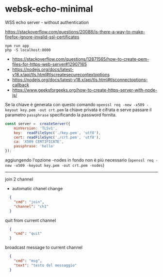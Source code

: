 # websk-echo-minimal
WSS echo server - without authentication

https://stackoverflow.com/questions/20088/is-there-a-way-to-make-firefox-ignore-invalid-ssl-certificates

```shell
npm run app
php -S localhost:8000
```

* https://stackoverflow.com/questions/12871565/how-to-create-pem-files-for-https-web-server#12907165
* https://nodejs.org/docs/latest-v18.x/api/tls.html#tlscreatesecurecontextoptions
* https://nodejs.org/docs/latest-v18.x/api/tls.html#tlsconnectoptions-callback
* https://www.geeksforgeeks.org/how-to-create-https-server-with-node-js/

Se la chiave è generata con questo comando `openssl req -new -x509 -keyout key.pem -out crt.pem`
la chiave privata è cifrata e serve passare il parametro `passphrase` specificando la password fornita.

```js
const server =  createServer({
    minVersion: 'TLSv1',
    key:  readFileSync('./key.pem', 'utf8'),
    cert: readFileSync('./crt.pem', 'utf8'),
    ca: 'X509 CERTIFICATE',
    passphrase: 'hello'
});
```
aggiungendo l'opzione -nodes in fondo non è più necessario 
(`openssl req -new -x509 -keyout key.pem -out crt.pem -nodes`)


---

join 2 channel
- automatic chanel change

```json
  {
    "cmd": "join",
    "channel": "ch1"
  }
```

quit from current channel
```json
  {
    "cmd": "quit"
  }
```

broadcast message to current channel
```json
  {
    "cmd": "msg",
    "text": "testo del messaggio" 
  }
```
